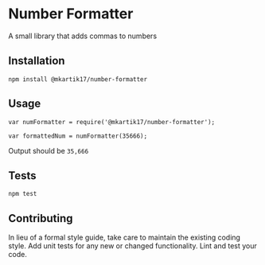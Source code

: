 Number Formatter
=========

A small library that adds commas to numbers

## Installation

  `npm install @mkartik17/number-formatter`

## Usage

    var numFormatter = require('@mkartik17/number-formatter');

    var formattedNum = numFormatter(35666);
  
  
  Output should be `35,666`


## Tests

  `npm test`

## Contributing

In lieu of a formal style guide, take care to maintain the existing coding style. Add unit tests for any new or changed functionality. Lint and test your code.
